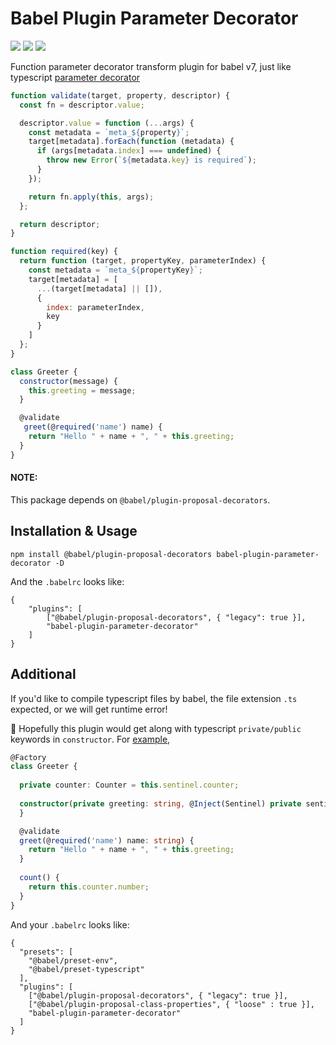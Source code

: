 # Babel Plugin Parameter Decorator

[![](https://travis-ci.com/WarnerHooh/babel-plugin-parameter-decorator.svg?branch=master)](https://travis-ci.com/WarnerHooh/babel-plugin-parameter-decorator)
[![](https://img.shields.io/npm/dt/babel-plugin-parameter-decorator.svg)](https://www.npmjs.com/package/babel-plugin-parameter-decorator)
[![](https://img.shields.io/npm/dm/babel-plugin-parameter-decorator.svg)](https://www.npmjs.com/package/babel-plugin-parameter-decorator)

Function parameter decorator transform plugin for babel v7, just like typescript [parameter decorator](https://www.typescriptlang.org/docs/handbook/decorators.html#parameter-decorators)

```javascript
function validate(target, property, descriptor) {
  const fn = descriptor.value;

  descriptor.value = function (...args) {
    const metadata = `meta_${property}`;
    target[metadata].forEach(function (metadata) {
      if (args[metadata.index] === undefined) {
        throw new Error(`${metadata.key} is required`);
      }
    });

    return fn.apply(this, args);
  };

  return descriptor;
}

function required(key) {
  return function (target, propertyKey, parameterIndex) {
    const metadata = `meta_${propertyKey}`;
    target[metadata] = [
      ...(target[metadata] || []),
      {
        index: parameterIndex,
        key
      }
    ]
  };
}

class Greeter {
  constructor(message) {
    this.greeting = message;
  }

  @validate
   greet(@required('name') name) {
    return "Hello " + name + ", " + this.greeting;
  }
}
```

#### NOTE:

This package depends on `@babel/plugin-proposal-decorators`.

## Installation & Usage

`npm install @babel/plugin-proposal-decorators babel-plugin-parameter-decorator -D`

And the `.babelrc` looks like: 

```
{
    "plugins": [
        ["@babel/plugin-proposal-decorators", { "legacy": true }],
        "babel-plugin-parameter-decorator"
    ]
}
```


## Additional

If you'd like to compile typescript files by babel, the file extension `.ts` expected, or we will get runtime error! 

🎊 Hopefully this plugin would get along with typescript `private/public` keywords in `constructor`. For [example](https://github.com/WarnerHooh/babel-plugin-parameter-decorator/blob/dev/test/src/ts/Greeter.ts),

```typescript
@Factory
class Greeter {
  
  private counter: Counter = this.sentinel.counter;
  
  constructor(private greeting: string, @Inject(Sentinel) private sentinel: Sentinel) {
  }

  @validate
  greet(@required('name') name: string) {
    return "Hello " + name + ", " + this.greeting;
  }
  
  count() {
    return this.counter.number;
  }
}
```
And your `.babelrc` looks like:

```
{
  "presets": [
    "@babel/preset-env",
    "@babel/preset-typescript"
  ],
  "plugins": [
    ["@babel/plugin-proposal-decorators", { "legacy": true }],
    ["@babel/plugin-proposal-class-properties", { "loose" : true }],
    "babel-plugin-parameter-decorator"
  ]
}
```
